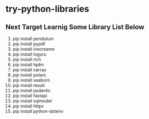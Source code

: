 # try-python-libraries

## Next Target Learnig Some Library List Below
1. pip install pendulum
2. pip install pypdf
3. pip install icecreame
4. pip install loguru
5. pip install rich
6. pip install tqdm
7. pip install xarray
8. pip install polars
9. pip install seaborn
10. pip install result
11. pip install pydantic
12. pip install fastapi
13. pip install sqlmodel
14. pip install httpx
15. pip install python-dotenv